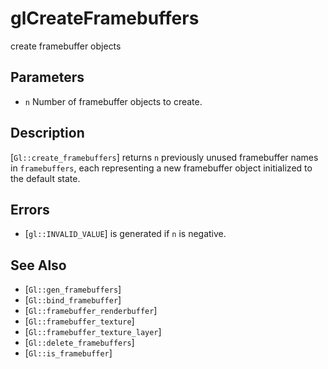 # glCreateFramebuffers
create framebuffer objects

## Parameters
- `n`
  Number of framebuffer objects to create.

## Description
[`Gl::create_framebuffers`] returns `n` previously unused framebuffer
  names in `framebuffers`, each representing a new framebuffer object
  initialized to the default state.

## Errors
- [`gl::INVALID_VALUE`] is generated if `n` is negative.

## See Also
- [`Gl::gen_framebuffers`]
- [`Gl::bind_framebuffer`]
- [`Gl::framebuffer_renderbuffer`]
- [`Gl::framebuffer_texture`]
- [`Gl::framebuffer_texture_layer`]
- [`Gl::delete_framebuffers`]
- [`Gl::is_framebuffer`]
